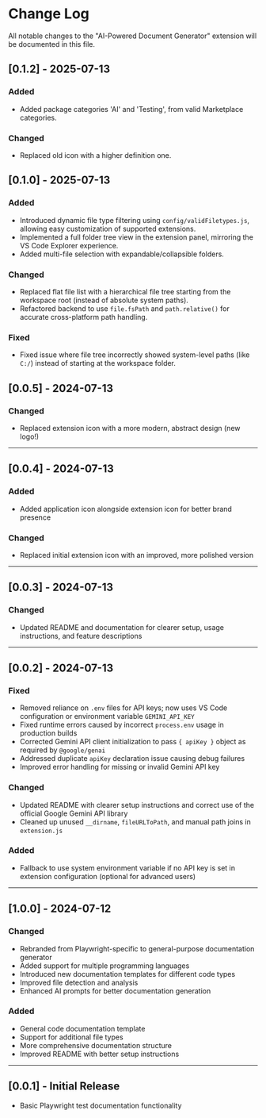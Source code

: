 # Change Log

All notable changes to the "AI-Powered Document Generator" extension will be documented in this file.

## [0.1.2] - 2025-07-13

### Added
- Added package categories 'AI' and 'Testing', from valid Marketplace categories.

### Changed
- Replaced old icon with a higher definition one.


## [0.1.0] - 2025-07-13

### Added
- Introduced dynamic file type filtering using `config/validFiletypes.js`, allowing easy customization of supported extensions.
- Implemented a full folder tree view in the extension panel, mirroring the VS Code Explorer experience.
- Added multi-file selection with expandable/collapsible folders.

### Changed
- Replaced flat file list with a hierarchical file tree starting from the workspace root (instead of absolute system paths).
- Refactored backend to use `file.fsPath` and `path.relative()` for accurate cross-platform path handling.

### Fixed
- Fixed issue where file tree incorrectly showed system-level paths (like `C:/`) instead of starting at the workspace folder.

## [0.0.5] - 2024-07-13

### Changed
- Replaced extension icon with a more modern, abstract design (new logo!)

---

## [0.0.4] - 2024-07-13

### Added
- Added application icon alongside extension icon for better brand presence

### Changed
- Replaced initial extension icon with an improved, more polished version

---

## [0.0.3] - 2024-07-13

### Changed
- Updated README and documentation for clearer setup, usage instructions, and feature descriptions

---

## [0.0.2] - 2024-07-13

### Fixed
- Removed reliance on `.env` files for API keys; now uses VS Code configuration or environment variable `GEMINI_API_KEY`
- Fixed runtime errors caused by incorrect `process.env` usage in production builds
- Corrected Gemini API client initialization to pass `{ apiKey }` object as required by `@google/genai`
- Addressed duplicate `apiKey` declaration issue causing debug failures
- Improved error handling for missing or invalid Gemini API key

### Changed
- Updated README with clearer setup instructions and correct use of the official Google Gemini API library
- Cleaned up unused `__dirname`, `fileURLToPath`, and manual path joins in `extension.js`

### Added
- Fallback to use system environment variable if no API key is set in extension configuration (optional for advanced users)

---

## [1.0.0] - 2024-07-12

### Changed
- Rebranded from Playwright-specific to general-purpose documentation generator
- Added support for multiple programming languages
- Introduced new documentation templates for different code types
- Improved file detection and analysis
- Enhanced AI prompts for better documentation generation

### Added
- General code documentation template
- Support for additional file types
- More comprehensive documentation structure
- Improved README with better setup instructions

---

## [0.0.1] - Initial Release
- Basic Playwright test documentation functionality